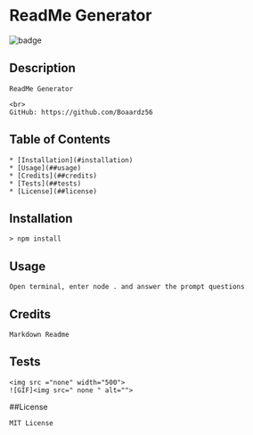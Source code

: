 # ReadMe Generator

  ![badge](https://img.shields.io/badge/License-MIT-blue)

  ## Description

    ReadMe Generator

    <br>
    GitHub: https://github.com/Boaardz56

  ## Table of Contents
    * [Installation](#installation)
    * [Usage](##usage)
    * [Credits](##credits)
    * [Tests](##tests)
    * [License](##license)
    
  ## Installation

    > npm install 

  ## Usage 

    Open terminal, enter node . and answer the prompt questions

  ## Credits

    Markdown Readme

  ## Tests

    <img src ="none" width="500">
    ![GIF]<img src=" none " alt="">
      
  ##License

    MIT License
  